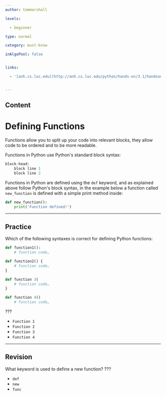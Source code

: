 ```yaml
---
author: tommarshall

levels:

  - beginner

type: normal

category: must-know

inAlgoPool: false


links:

  - '[anh.cs.luc.edu](http://anh.cs.luc.edu/python/hands-on/3.1/handsonHtml/functions.html){website}'


---
```

## Content
# Defining Functions

Functions allow you to split up your code into relevant blocks, they allow code to be ordered and to be more readable.

Functions in Python use Python's standard block syntax:

```python
block-head:
    block line 1
    block line 2
```

Functions in Python are defined using the `def` keyword, and as explained above follow Python's block syntax, in the example below a function called `new_function` is defined with a simple print method inside:

```python
def new_function():
    print('Function defined!')
```

---
## Practice

Which of the following syntaxes is correct for defining Python functions:

```python
def function1():
    # function code…

def function2() {
    # function code…
}

def function 3(
    # function code…
}

def function 4()
    # function code…
```
???


* `Function 1`
* `Function 2`
* `Function 3`
* `Function 4`

---
## Revision

What keyword is used to define a new function?
???


* `def`
* `new`
* `func`

